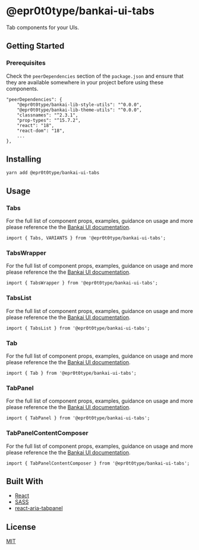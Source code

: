 # @epr0t0type/bankai-ui-tabs
Tab components for your UIs.

## Getting Started

### Prerequisites
Check the `peerDependencies` section of the `package.json` and ensure that they are available somewhere in your project before using these components.

```
"peerDependencies": {
    "@epr0t0type/bankai-lib-style-utils": "^0.0.0",
    "@epr0t0type/bankai-lib-theme-utils": "^0.0.0",
    "classnames": "^2.3.1",
    "prop-types": "^15.7.2",
    "react": "18",
    "react-dom": "18",
    ...
},
```

## Installing
```
yarn add @epr0t0type/bankai-ui-tabs
```

## Usage

### Tabs
For the full list of component props, examples, guidance on usage and more please reference the the [Bankai UI documentation](https://bankai-ui.com/).

```
import { Tabs, VARIANTS } from '@epr0t0type/bankai-ui-tabs';
```

### TabsWrapper
For the full list of component props, examples, guidance on usage and more please reference the the [Bankai UI documentation](https://bankai-ui.com/).

```
import { TabsWrapper } from '@epr0t0type/bankai-ui-tabs';
```

### TabsList
For the full list of component props, examples, guidance on usage and more please reference the the [Bankai UI documentation](https://bankai-ui.com/).

```
import { TabsList } from '@epr0t0type/bankai-ui-tabs';
```

### Tab
For the full list of component props, examples, guidance on usage and more please reference the the [Bankai UI documentation](https://bankai-ui.com/).

```
import { Tab } from '@epr0t0type/bankai-ui-tabs';
```

### TabPanel
For the full list of component props, examples, guidance on usage and more please reference the the [Bankai UI documentation](https://bankai-ui.com/).

```
import { TabPanel } from '@epr0t0type/bankai-ui-tabs';
```

### TabPanelContentComposer
For the full list of component props, examples, guidance on usage and more please reference the the [Bankai UI documentation](https://bankai-ui.com/).

```
import { TabPanelContentComposer } from '@epr0t0type/bankai-ui-tabs';
```

## Built With
* [React](https://github.com/facebook/react)
* [SASS](https://github.com/sass/sass)
* [react-aria-tabpanel](https://github.com/davidtheclark/react-aria-tabpanel)

## License
[MIT](../../../LICENSE)
